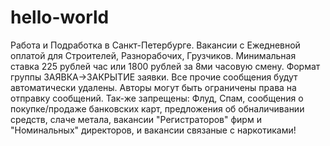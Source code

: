 # hello-world
Работа и Подработка в Санкт-Петербурге.
Вакансии с Ежедневной оплатой  для Строителей, Разнорабочих, Грузчиков.
Минимальная ставка 225 рублей час или 1800 рублей за 8ми часовую смену.
Формат группы ЗАЯВКА->ЗАКРЫТИЕ заявки. Все прочие сообщения будут автоматически удалены. Авторы могут быть ограничены права на отправку сообщений.
Так-же запрещены: Флуд, Спам, сообщения о покупке/продаже банковских карт, предложения об обналичивании средств, слаче метала, вакансии "Регистраторов" фирм и "Номинальных" директоров, и вакансии связаные с наркотиками!
